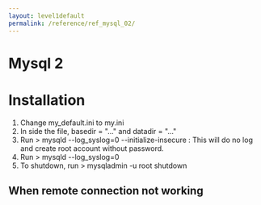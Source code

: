 ```yaml
---
layout: level1default 
permalink: /reference/ref_mysql_02/
---
```


# Mysql 2

<h1>Installation</h1>
<p>
<ol>
  <li> Change my_default.ini to my.ini</li>
  <li> In side the file, basedir = "..." and datadir = "..."</li>
  <li> Run > mysqld --log_syslog=0 --initialize-insecure : This will do no log and create root account without password.</li>
  <li> Run > mysqld --log_syslog=0</li>
  <li> To shutdown, run > mysqladmin -u root shutdown </li>
</ol>
</p>
<h2>When remote connection not working </h2>
